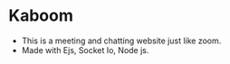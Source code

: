 # Kaboom

- This is a meeting and chatting website just like zoom.
- Made with Ejs, Socket Io, Node js.
